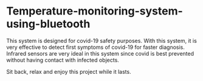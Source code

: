 # Temperature-monitoring-system-using-bluetooth

This system is designed for covid-19 safety purposes. With this system, it is very effective to detect first symptoms of covid-19 for faster diagnosis.
Infrared sensors are very ideal in this system since covid is best prevented without having contact with infected objects.

Sit back, relax and enjoy this project while it lasts.